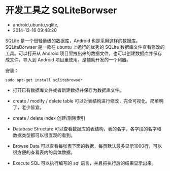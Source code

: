 # 开发工具之 SQLiteBorwser
- android,ubuntu,sqlite,
- 2014-12-16 09:48:20


SQLite 是一个很轻量级的数据库，Android 也是采用这样的数据库。SQLiteBorwser 是一款在 ubuntu 上运行的优秀的 SQLite 数据库文件查看修改的工具。可以打开从 Android 项目里拽出来的数据文件，也可以创建数据库并保存成文件，导入到 Android 项目里使用。是辅助开发的一个利器。


安装：

    sudo apt-get install sqlitebrowser



- 打开已有数据库文件或者新建数据并保存为数据库文件。

- create / modify / delete table 可以对表结构进行修改，完全可视化，简单明了，老少皆宜。

- create / delete index 创建/删除索引

- Database Structure 可以查看数据库的表结构，表的名字，各字段的名字和数据类型都可以很直观的看到。

- Browse Data 可以查看每张表下面的数据，每页默认最多显示1000行，可以很方便的查看表内的具体数据。

- Execute SQL 可以执行编写的 sql 语言，并且把执行后的结果显示出来。